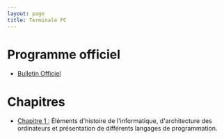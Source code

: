 ```yaml
---
layout: page
title: Terminale PC
---
```


# Programme officiel

- <a href="https://cache.media.education.gouv.fr/file/special_8_men/99/0/physique_chimie_S_195990.pdf">Bulletin Officiel</a>

# Chapitres

- <a href="http://dlatreyte.github.io/ressources/1-spe-nsi/C1"> Chapitre 1 :</a> Éléments d'histoire de l'informatique, d'architecture des ordinateurs et présentation de différents langages de programmation.
